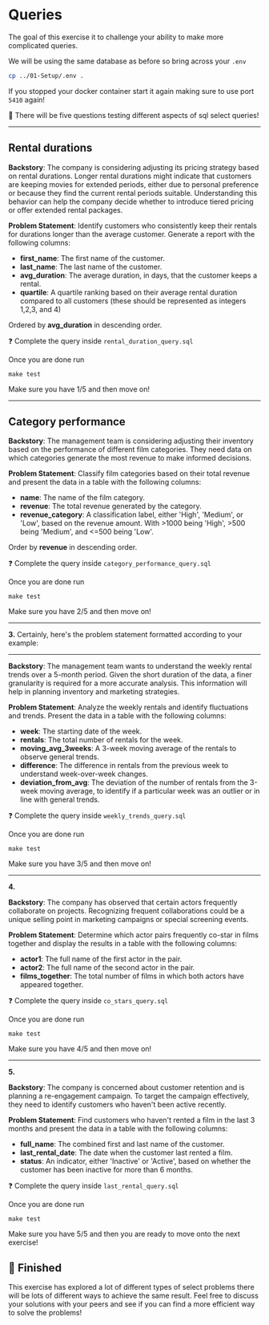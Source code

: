 # Queries

The goal of this exercise it to challenge your ability to make more complicated queries.

We will be using the same database as before so bring across your `.env`

```bash
cp ../01-Setup/.env .
```

If you stopped your docker container start it again making sure to use port `5410` again!

🎯 There will be five questions testing different aspects of sql select queries!

---

## Rental durations


**Backstory**: The company is considering adjusting its pricing strategy based on rental durations. Longer rental durations might indicate that customers are keeping movies for extended periods, either due to personal preference or because they find the current rental periods suitable. Understanding this behavior can help the company decide whether to introduce tiered pricing or offer extended rental packages.

**Problem Statement**: Identify customers who consistently keep their rentals for durations longer than the average customer. Generate a report with the following columns:
- **first_name**: The first name of the customer.
- **last_name**: The last name of the customer.
- **avg_duration**: The average duration, in days, that the customer keeps a rental.
- **quartile**: A quartile ranking based on their average rental duration compared to all customers (these should be represented as integers 1,2,3, and 4)

Ordered by **avg_duration** in descending order.

❓ Complete the query inside `rental_duration_query.sql`

Once you are done run

```
make test
```

Make sure you have 1/5 and then move on!


---

## Category performance

**Backstory**: The management team is considering adjusting their inventory based on the performance of different film categories. They need data on which categories generate the most revenue to make informed decisions.

**Problem Statement**: Classify film categories based on their total revenue and present the data in a table with the following columns:
- **name**: The name of the film category.
- **revenue**: The total revenue generated by the category.
- **revenue_category**: A classification label, either 'High', 'Medium', or 'Low', based on the revenue amount. With >1000 being 'High', >500 being 'Medium', and <=500 being 'Low'.

Order by **revenue** in descending order.

❓ Complete the query inside `category_performance_query.sql`

Once you are done run

```
make test
```

Make sure you have 2/5 and then move on!

---

**3.**
Certainly, here's the problem statement formatted according to your example:

---

**Backstory**: The management team wants to understand the weekly rental trends over a 5-month period. Given the short duration of the data, a finer granularity is required for a more accurate analysis. This information will help in planning inventory and marketing strategies.

**Problem Statement**: Analyze the weekly rentals and identify fluctuations and trends. Present the data in a table with the following columns:
- **week**: The starting date of the week.
- **rentals**: The total number of rentals for the week.
- **moving_avg_3weeks**: A 3-week moving average of the rentals to observe general trends.
- **difference**: The difference in rentals from the previous week to understand week-over-week changes.
- **deviation_from_avg**: The deviation of the number of rentals from the 3-week moving average, to identify if a particular week was an outlier or in line with general trends.


❓ Complete the query inside `weekly_trends_query.sql`

Once you are done run

```
make test
```

Make sure you have 3/5 and then move on!

---

**4.**

**Backstory**: The company has observed that certain actors frequently collaborate on projects. Recognizing frequent collaborations could be a unique selling point in marketing campaigns or special screening events.

**Problem Statement**: Determine which actor pairs frequently co-star in films together and display the results in a table with the following columns:
- **actor1**: The full name of the first actor in the pair.
- **actor2**: The full name of the second actor in the pair.
- **films_together**: The total number of films in which both actors have appeared together.

❓ Complete the query inside `co_stars_query.sql`

Once you are done run

```
make test
```

Make sure you have 4/5 and then move on!

---

**5.**

**Backstory**: The company is concerned about customer retention and is planning a re-engagement campaign. To target the campaign effectively, they need to identify customers who haven't been active recently.

**Problem Statement**: Find customers who haven't rented a film in the last 3 months and present the data in a table with the following columns:
- **full_name**: The combined first and last name of the customer.
- **last_rental_date**: The date when the customer last rented a film.
- **status**: An indicator, either 'Inactive' or 'Active', based on whether the customer has been inactive for more than 6 months.

❓ Complete the query inside `last_rental_query.sql`

Once you are done run

```
make test
```

Make sure you have 5/5 and then you are ready to move onto the next exercise!

## 🏁 Finished

This exercise has explored a lot of different types of select problems there will be lots of different ways to achieve the same result. Feel free to discuss your solutions with your peers and see if you can find a more efficient way to solve the problems!
